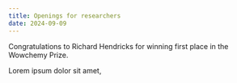 ```yaml
---
title: Openings for researchers
date: 2024-09-09
---
```


Congratulations to Richard Hendricks for winning first place in the Wowchemy Prize.

<!--more-->

Lorem ipsum dolor sit amet,